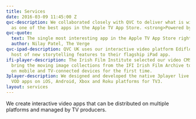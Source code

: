 ```yaml
---
title: Services
date: 2016-03-09 11:45:00 Z
qvc-description: We collaborated closely with QVC to deliver what is widely lauded
  as one of the best apps in the Apple TV App Store. <strong>Powered by Ediflo.</strong>
qvc-quote:
  text: The single most interesting app in the Apple TV App Store right now
  author: Nilay Patel, The Verge
qvc-ipad-description: QVC UK uses our interactive video platform Ediflo to bring a
  host of new storytelling features to their flagship iPad app.
ifi-player-description: The Irish Film Institute selected our video CMS Ediflo to
  bring the moving image collections from the IFI Irish Film Archive to a global audience
  on mobile and TV-connected devices for the first time.
3player-description: We designed and developed the native 3player live streaming and
  VOD apps on iOS, Android, Xbox and Roku platforms for TV3.
layout: services
---
```


We create interactive video apps that can be distributed on multiple platforms and managed by TV producers.
